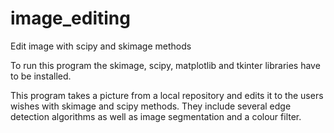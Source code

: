 # image_editing
Edit image with scipy and skimage methods

To run this program the skimage, scipy, matplotlib and tkinter libraries have to be installed.

This program takes a picture from a local repository and edits it to the users wishes with skimage and scipy methods.
They include several edge detection algorithms as well as image segmentation and a colour filter.
